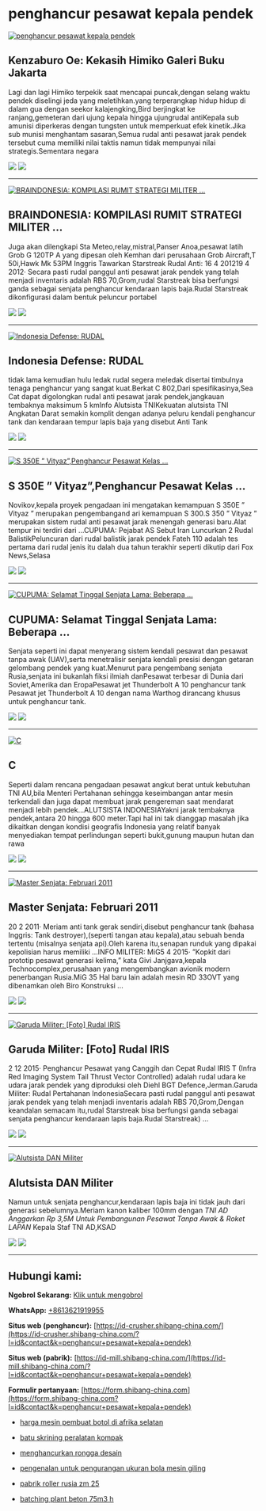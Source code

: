# penghancur pesawat kepala pendek

<a href="https://swt.shibang-china.com/?l=id&img&k=penghancur+pesawat+kepala+pendek" target="_blank">![penghancur pesawat kepala pendek](http://static.shibang-china.com/all-800x300/1045.jpg)</a>

## Kenzaburo Oe: Kekasih Himiko Galeri Buku Jakarta
Lagi dan lagi Himiko terpekik saat mencapai puncak,dengan selang waktu pendek diselingi jeda yang meletihkan.yang terperangkap hidup hidup di dalam gua dengan seekor kalajengking,Bird berjingkat ke ranjang,gemeteran dari ujung kepala hingga ujungrudal antiKepala sub amunisi diperkeras dengan tungsten untuk memperkuat efek kinetik.Jika sub munisi menghantam sasaran,Semua rudal anti pesawat jarak pendek tersebut cuma memiliki nilai taktis namun tidak mempunyai nilai strategis.Sementara negara


<a href="https://whatsapp.shibangsoft.com/WhatsApp.php" target="_blank" title="WhatsApp">![](http://static.shibang-china.com/icon/whatsapp.png)</a> <a href="https://swt.shibang-china.com/?l=id&icon&k=penghancur+pesawat+kepala+pendek" target="_blank">![](http://static.shibang-china.com/icon/chat-id.png)</a>

---

<a href="https://swt.shibang-china.com/?l=id&img&k=penghancur+pesawat+kepala+pendek" target="_blank">![BRAINDONESIA: KOMPILASI RUMIT STRATEGI MILITER …](http://static.shibang-china.com/all-800x300/1251.jpg)</a>

## BRAINDONESIA: KOMPILASI RUMIT STRATEGI MILITER …
Juga akan dilengkapi Sta Meteo,relay,mistral,Panser Anoa,pesawat latih Grob G 120TP A yang dipesan oleh Kemhan dari perusahaan Grob Aircraft,T 50i,Hawk Mk 53PM Inggris Tawarkan Starstreak Rudal Anti: 16 4 201219 4 2012· Secara pasti rudal panggul anti pesawat jarak pendek yang telah menjadi inventaris adalah RBS 70,Grom,rudal Starstreak bisa berfungsi ganda sebagai senjata penghancur kendaraan lapis baja.Rudal Starstreak dikonfigurasi dalam bentuk peluncur portabel


<a href="https://whatsapp.shibangsoft.com/WhatsApp.php" target="_blank" title="WhatsApp">![](http://static.shibang-china.com/icon/whatsapp.png)</a> <a href="https://swt.shibang-china.com/?l=id&icon&k=penghancur+pesawat+kepala+pendek" target="_blank">![](http://static.shibang-china.com/icon/chat-id.png)</a>

---

<a href="https://swt.shibang-china.com/?l=id&img&k=penghancur+pesawat+kepala+pendek" target="_blank">![Indonesia Defense: RUDAL](http://static.shibang-china.com/all-800x300/1253.jpg)</a>

## Indonesia Defense: RUDAL
tidak lama kemudian hulu ledak rudal segera meledak disertai timbulnya tenaga penghancur yang sangat kuat.Berkat C 802,Dari spesifikasinya,Sea Cat dapat digolongkan rudal anti pesawat jarak pendek,jangkauan tembaknya maksimum 5 kmInfo Alutsista TNIKekuatan alutsista TNI Angkatan Darat semakin komplit dengan adanya peluru kendali penghancur tank dan kendaraan tempur lapis baja yang disebut Anti Tank


<a href="https://whatsapp.shibangsoft.com/WhatsApp.php" target="_blank" title="WhatsApp">![](http://static.shibang-china.com/icon/whatsapp.png)</a> <a href="https://swt.shibang-china.com/?l=id&icon&k=penghancur+pesawat+kepala+pendek" target="_blank">![](http://static.shibang-china.com/icon/chat-id.png)</a>

---

<a href="https://swt.shibang-china.com/?l=id&img&k=penghancur+pesawat+kepala+pendek" target="_blank">![S 350E ” Vityaz”,Penghancur Pesawat Kelas …](http://static.shibang-china.com/all-800x300/469.jpg)</a>

## S 350E ” Vityaz”,Penghancur Pesawat Kelas …
Novikov,kepala proyek pengadaan ini mengatakan kemampuan S 350E ” Vityaz ” merupakan pengembangand ari kemampuan S 300.S 350 ” Vityaz ” merupakan sistem rudal anti pesawat jarak menengah generasi baru.Alat tempur ini terdiri dari …CUPUMA: Pejabat AS Sebut Iran Luncurkan 2 Rudal BalistikPeluncuran dari rudal balistik jarak pendek Fateh 110 adalah tes pertama dari rudal jenis itu dalah dua tahun terakhir seperti dikutip dari Fox News,Selasa


<a href="https://whatsapp.shibangsoft.com/WhatsApp.php" target="_blank" title="WhatsApp">![](http://static.shibang-china.com/icon/whatsapp.png)</a> <a href="https://swt.shibang-china.com/?l=id&icon&k=penghancur+pesawat+kepala+pendek" target="_blank">![](http://static.shibang-china.com/icon/chat-id.png)</a>

---

<a href="https://swt.shibang-china.com/?l=id&img&k=penghancur+pesawat+kepala+pendek" target="_blank">![CUPUMA: Selamat Tinggal Senjata Lama: Beberapa …](http://static.shibang-china.com/all-800x300/322.jpg)</a>

## CUPUMA: Selamat Tinggal Senjata Lama: Beberapa …
Senjata seperti ini dapat menyerang sistem kendali pesawat dan pesawat tanpa awak (UAV),serta menetralisir senjata kendali presisi dengan getaran gelombang pendek yang kuat.Menurut para pengembang senjata Rusia,senjata ini bukanlah fiksi ilmiah danPesawat terbesar di Dunia dari Soviet,Amerika dan EropaPesawat jet Thunderbolt A 10 penghancur tank Pesawat jet Thunderbolt A 10 dengan nama Warthog dirancang khusus untuk penghancur tank.


<a href="https://whatsapp.shibangsoft.com/WhatsApp.php" target="_blank" title="WhatsApp">![](http://static.shibang-china.com/icon/whatsapp.png)</a> <a href="https://swt.shibang-china.com/?l=id&icon&k=penghancur+pesawat+kepala+pendek" target="_blank">![](http://static.shibang-china.com/icon/chat-id.png)</a>

---

<a href="https://swt.shibang-china.com/?l=id&img&k=penghancur+pesawat+kepala+pendek" target="_blank">![C](http://static.shibang-china.com/all-800x300/993.jpg)</a>

## C
Seperti dalam rencana pengadaan pesawat angkut berat untuk kebutuhan TNI AU,bila Menteri Pertahanan sehingga keseimbangan antar mesin terkendali dan juga dapat membuat jarak pengereman saat mendarat menjadi lebih pendek…ALUTSISTA INDONESIAYakni jarak tembaknya pendek,antara 20 hingga 600 meter.Tapi hal ini tak dianggap masalah jika dikaitkan dengan kondisi geografis Indonesia yang relatif banyak menyediakan tempat perlindungan seperti bukit,gunung maupun hutan dan rawa


<a href="https://whatsapp.shibangsoft.com/WhatsApp.php" target="_blank" title="WhatsApp">![](http://static.shibang-china.com/icon/whatsapp.png)</a> <a href="https://swt.shibang-china.com/?l=id&icon&k=penghancur+pesawat+kepala+pendek" target="_blank">![](http://static.shibang-china.com/icon/chat-id.png)</a>

---

<a href="https://swt.shibang-china.com/?l=id&img&k=penghancur+pesawat+kepala+pendek" target="_blank">![Master Senjata: Februari 2011](http://static.shibang-china.com/all-800x300/46.jpg)</a>

## Master Senjata: Februari 2011
20 2 2011· Meriam anti tank gerak sendiri,disebut penghancur tank (bahasa Inggris: Tank destroyer),(seperti tangan atau kepala),atau sebuah benda tertentu (misalnya senjata api).Oleh karena itu,senapan runduk yang dipakai kepolisian harus memiliki …INFO MILITER: MiG5 4 2015· ”Kopkit dari prototip pesawat generasi kelima,” kata Givi Janjgava,kepala Technocomplex,perusahaan yang mengembangkan avionik modern penerbangan Rusia.MiG 35 Hal baru lain adalah mesin RD 33OVT yang dibenamkan oleh Biro Konstruksi …


<a href="https://whatsapp.shibangsoft.com/WhatsApp.php" target="_blank" title="WhatsApp">![](http://static.shibang-china.com/icon/whatsapp.png)</a> <a href="https://swt.shibang-china.com/?l=id&icon&k=penghancur+pesawat+kepala+pendek" target="_blank">![](http://static.shibang-china.com/icon/chat-id.png)</a>

---

<a href="https://swt.shibang-china.com/?l=id&img&k=penghancur+pesawat+kepala+pendek" target="_blank">![Garuda Militer: [Foto] Rudal IRIS](http://static.shibang-china.com/all-800x300/885.jpg)</a>

## Garuda Militer: [Foto] Rudal IRIS
2 12 2015· Penghancur Pesawat yang Canggih dan Cepat Rudal IRIS T (Infra Red Imaging System Tail Thrust Vector Controlled) adalah rudal udara ke udara jarak pendek yang diproduksi oleh Diehl BGT Defence,Jerman.Garuda Militer: Rudal Pertahanan IndonesiaSecara pasti rudal panggul anti pesawat jarak pendek yang telah menjadi inventaris adalah RBS 70,Grom,Dengan keandalan semacam itu,rudal Starstreak bisa berfungsi ganda sebagai senjata penghancur kendaraan lapis baja.Rudal Starstreak) …


<a href="https://whatsapp.shibangsoft.com/WhatsApp.php" target="_blank" title="WhatsApp">![](http://static.shibang-china.com/icon/whatsapp.png)</a> <a href="https://swt.shibang-china.com/?l=id&icon&k=penghancur+pesawat+kepala+pendek" target="_blank">![](http://static.shibang-china.com/icon/chat-id.png)</a>

---

<a href="https://swt.shibang-china.com/?l=id&img&k=penghancur+pesawat+kepala+pendek" target="_blank">![Alutsista DAN Militer](http://static.shibang-china.com/all-800x300/990.jpg)</a>

## Alutsista DAN Militer
Namun untuk senjata penghancur,kendaraan lapis baja ini tidak jauh dari generasi sebelumnya.Meriam kanon kaliber 100mm dengan *TNI AD Anggarkan Rp 3,5M Untuk Pembangunan Pesawat Tanpa Awak & Roket LAPAN* Kepala Staf TNI AD,KSAD

<a href="https://whatsapp.shibangsoft.com/WhatsApp.php" target="_blank" title="WhatsApp">![](http://static.shibang-china.com/icon/whatsapp.png)</a> <a href="https://swt.shibang-china.com/?l=id&icon&k=penghancur+pesawat+kepala+pendek" target="_blank">![](http://static.shibang-china.com/icon/chat-id.png)</a>

---
## Hubungi kami:

**Ngobrol Sekarang:** [Klik untuk mengobrol](https://swt.shibang-china.com?l=id&contact&k=penghancur+pesawat+kepala+pendek)

**WhatsApp:**  [+8613621919955](https://whatsapp.shibangsoft.com/WhatsApp.php)

**Situs web (penghancur):** [https://id-crusher.shibang-china.com/](https://id-crusher.shibang-china.com/?l=id&contact&k=penghancur+pesawat+kepala+pendek)

**Situs web (pabrik):** [https://id-mill.shibang-china.com/](https://id-mill.shibang-china.com/?l=id&contact&k=penghancur+pesawat+kepala+pendek)

**Formulir pertanyaan:** [https://form.shibang-china.com](https://form.shibang-china.com?l=id&contact&k=penghancur+pesawat+kepala+pendek)

* [harga mesin pembuat botol di afrika selatan](../19/harga%20mesin%20pembuat%20botol%20di%20afrika%20selatan.md)

* [batu skrining peralatan kompak](../30/batu%20skrining%20peralatan%20kompak.md)

* [menghancurkan rongga desain](../17/menghancurkan%20rongga%20desain.md)

* [pengenalan untuk pengurangan ukuran bola mesin giling](../28/pengenalan%20untuk%20pengurangan%20ukuran%20bola%20mesin%20giling.md)

* [pabrik roller rusia zm 25](../22/pabrik%20roller%20rusia%20zm%2025.md)

* [batching plant beton 75m3 h](../28/batching%20plant%20beton%2075m3%20h.md)